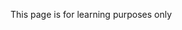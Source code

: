 This page is for learning purposes only
<!---
CLRKSTVEN/CLRKSTVEN is a ✨ special ✨ repository because its `README.md` (this file) appears on your GitHub profile.
You can click the Preview link to take a look at your changes.
--->
